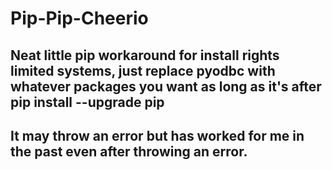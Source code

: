 # Pip-Pip-Cheerio
## Neat little pip workaround for install rights limited systems, just replace pyodbc with whatever packages you want as long as it's after pip install --upgrade pip
## It may throw an error but has worked for me in the past even after throwing an error.